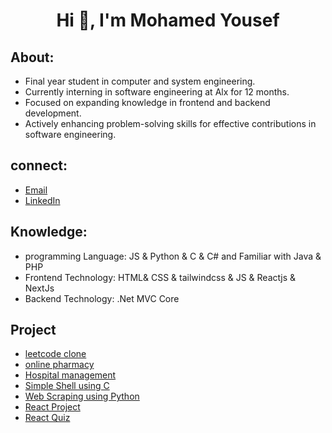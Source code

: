 
<h1 align="center">Hi 👋, I'm Mohamed Yousef</h1>

## About:

- Final year student in computer and system engineering.
- Currently interning in software engineering at Alx for 12 months.
- Focused on expanding knowledge in frontend and backend development.
- Actively enhancing problem-solving skills for effective contributions in software engineering.

## connect:
- [Email](mailto:modyyousef800@gmail.com)
- [LinkedIn](https://www.linkedin.com/in/mohamed-ahmed-yousef-928712210/)

## Knowledge:
- programming Language: JS & Python & C & C# and Familiar with Java & PHP
- Frontend Technology: HTML& CSS & tailwindcss & JS & Reactjs & NextJs
- Backend Technology: .Net MVC Core
## Project
- [leetcode clone](https://github.com/mohamedahmed-cloud/leetcode)
- [online pharmacy](https://github.com/ikseer/Frontend)
- [Hospital management](https://github.com/Hospital-Database/Frontend)
- [Simple Shell using C](https://github.com/mohamedahmed-cloud/simple_shell)
- [Web Scraping using Python](https://github.com/mohamedahmed-cloud/web-scraping)
- [React Project](https://github.com/mohamedahmed-cloud/React-Small-Project)
- [React Quiz](https://github.com/mohamedahmed-cloud/React-Quiz)
<!-- - [Leetcode clone] -->
<!-- - [Chatapp] -->
